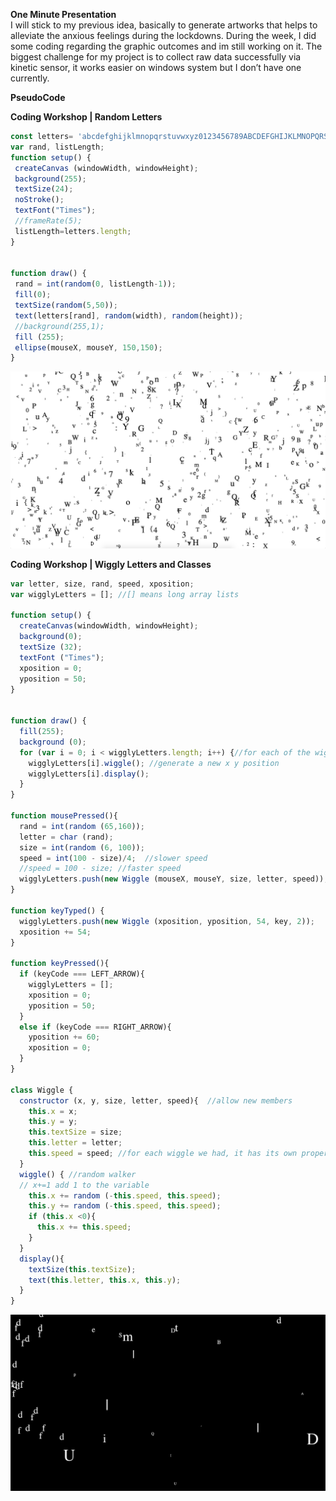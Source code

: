 **One Minute Presentation**<br/>
I will stick to my previous idea, basically to generate artworks that helps to alleviate the anxious feelings during the lockdowns. During the week, I did some coding regarding the graphic outcomes and im still working on it. The biggest challenge for my project is to collect raw data successfully via kinetic sensor, it works easier on windows system but I don’t have one currently. 

**PseudoCode**


**Coding Workshop | Random Letters**<br/>
```javascript
const letters= 'abcdefghijklmnopqrstuvwxyz0123456789ABCDEFGHIJKLMNOPQRSTUVWXYZ{};:<>,.?/';
var rand, listLength;
function setup() {
 createCanvas (windowWidth, windowHeight);
 background(255);
 textSize(24);
 noStroke();
 textFont("Times");
 //frameRate(5);
 listLength=letters.length;
}


function draw() {
 rand = int(random(0, listLength-1));
 fill(0);
 textSize(random(5,50));
 text(letters[rand], random(width), random(height));
 //background(255,1);
 fill (255);
 ellipse(mouseX, mouseY, 150,150);
}
```
<img src = "images/randomletters.png">

**Coding Workshop | Wiggly Letters and Classes**<br/>
``` javascript
var letter, size, rand, speed, xposition;
var wigglyLetters = []; //[] means long array lists 

function setup() {
  createCanvas(windowWidth, windowHeight);
  background(0);
  textSize (32);
  textFont ("Times");
  xposition = 0;
  yposition = 50;
}


function draw() {
  fill(255); 
  background (0);
  for (var i = 0; i < wigglyLetters.length; i++) {//for each of the wiggly letters that we have 
    wigglyLetters[i].wiggle(); //generate a new x y position 
    wigglyLetters[i].display();
  }        
}

function mousePressed(){
  rand = int(random (65,160));
  letter = char (rand);
  size = int(random (6, 100));
  speed = int(100 - size)/4;  //slower speed
  //speed = 100 - size; //faster speed
  wigglyLetters.push(new Wiggle (mouseX, mouseY, size, letter, speed));
}

function keyTyped() { 
  wigglyLetters.push(new Wiggle (xposition, yposition, 54, key, 2));
  xposition += 54; 
}

function keyPressed(){
  if (keyCode === LEFT_ARROW){
    wigglyLetters = [];
    xposition = 0;
    yposition = 50;
  }
  else if (keyCode === RIGHT_ARROW){
    yposition += 60;
    xposition = 0;
  }
}

class Wiggle { 
  constructor (x, y, size, letter, speed){  //allow new members
    this.x = x;
    this.y = y;
    this.textSize = size;
    this.letter = letter;
    this.speed = speed; //for each wiggle we had, it has its own property 
  } 
  wiggle() { //random walker
  // x+=1 add 1 to the variable
    this.x += random (-this.speed, this.speed);
    this.y += random (-this.speed, this.speed);
    if (this.x <0){
      this.x += this.speed;
    }
  }
  display(){
    textSize(this.textSize);
    text(this.letter, this.x, this.y);
  }
}
```
<img src = "images/wigglyletters.png">
